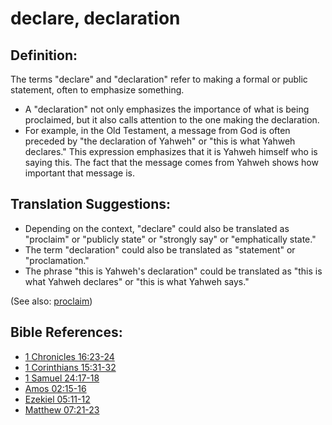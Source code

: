 # declare, declaration #

## Definition: ##

The terms "declare" and "declaration" refer to making a formal or public statement, often to emphasize something.

* A "declaration" not only emphasizes the importance of what is being proclaimed, but it also calls attention to the one making the declaration.
* For example, in the Old Testament, a message from God is often preceded by "the declaration of Yahweh" or "this is what Yahweh declares." This expression emphasizes that it is Yahweh himself who is saying this. The fact that the message comes from Yahweh shows how important that message is.

## Translation Suggestions: ##

* Depending on the context, "declare" could also be translated as "proclaim" or "publicly state" or "strongly say" or "emphatically state."
* The term "declaration" could also be translated as "statement" or "proclamation."
* The phrase "this is Yahweh's declaration" could be translated as "this is what Yahweh declares" or "this is what Yahweh says." 

(See also: [proclaim](../other/proclaim.md))

## Bible References: ##

* [1 Chronicles 16:23-24](en/tn/1ch/help/16/23)
* [1 Corinthians 15:31-32](en/tn/1co/help/15/31)
* [1 Samuel 24:17-18](en/tn/1sa/help/24/17)
* [Amos 02:15-16](en/tn/amo/help/02/15)
* [Ezekiel 05:11-12](en/tn/ezk/help/05/11)
* [Matthew 07:21-23](en/tn/mat/help/07/21)